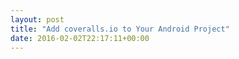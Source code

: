 ```yaml
---
layout: post
title: "Add coveralls.io to Your Android Project"
date: 2016-02-02T22:17:11+00:00
---
```


